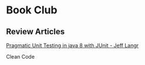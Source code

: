 # Book Club



## Review Articles

[Pragmatic Unit Testing in java 8 with JUnit - Jeff Langr](https://github.com/mdoklea/books/wiki/Pragmatic-Unit-Testing)

Clean Code
